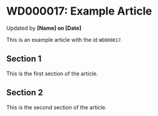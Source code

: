 # WD000017: Example Article #
Updated by **[Name] on [Date]**

This is an example article with the id `WD000017`.

## Section 1

This is the first section of the article.

## Section 2

This is the second section of the article.
